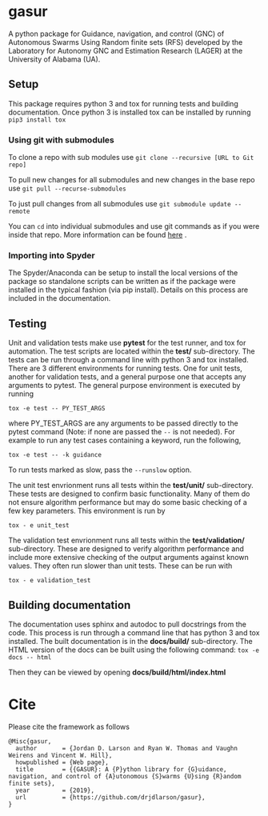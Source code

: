 # gasur
A python package for Guidance, navigation, and control (GNC) of Autonomous Swarms Using Random finite sets (RFS) developed by the Laboratory for Autonomy GNC and Estimation Research (LAGER) at the University of Alabama (UA).

## Setup
This package requires python 3 and tox for running tests and building documentation. Once python 3 is installed tox can be installed by running `pip3 install tox`

### Using git with submodules
To clone a repo with sub modules use
`git clone --recursive [URL to Git repo]`

To pull new changes for all submodules and new changes in the base repo use
`git pull --recurse-submodules`

To just pull changes from all submodules use
`git submodule update --remote`

You can `cd` into individual submodules and use git commands as if you were inside that repo. More information can be found [here](https://git-scm.com/book/en/v2/Git-Tools-Submodules) .

### Importing into Spyder
The Spyder/Anaconda can be setup to install the local versions of the package so standalone scripts can be written as if the package were installed in the typical fashion (via pip install). Details on this process are included in the documentation.

## Testing
Unit and validation tests make use **pytest** for the test runner, and tox for automation. The test scripts are located within the **test/** sub-directory.
The tests can be run through a command line with python 3 and tox installed. There are 3 different environments for running tests. One for unit tests, another for validation tests, and a general purpose one  that accepts any arguments to pytest.
The general purpose environment is executed by running

`tox -e test -- PY_TEST_ARGS`

where PY_TEST_ARGS are any arguments to be passed directly to the pytest command (Note: if none are passed the `--` is not needed).
For example to run any test cases containing a keyword, run the following,

`tox -e test -- -k guidance`

To run tests marked as slow, pass the `--runslow` option.

The unit test envrionment runs all tests within the **test/unit/** sub-directory. These tests are designed to confirm basic functionality.
Many of them do not ensure algorithm performance but may do some basic checking of a few key parameters. This environment is run by

`tox - e unit_test`

The validation test envrionment runs all tests within the **test/validation/** sub-directory. These are designed to verify algorithm performance and include more extensive checking of the output arguments against known values. They often run slower than unit tests.
These can be run with

`tox - e validation_test`

## Building documentation
The documentation uses sphinx and autodoc to pull docstrings from the code. This process is run through a command line that has python 3 and tox installed. The built documentation is in the **docs/build/** sub-directory.
The HTML version of the docs can be built using the following command:
`tox -e docs -- html`

Then they can be viewed by opening **docs/build/html/index.html**


# Cite
Please cite the framework as follows

```
@Misc{gasur,
  author       = {Jordan D. Larson and Ryan W. Thomas and Vaughn Weirens and Vincent W. Hill},
  howpublished = {Web page},
  title        = {{GASUR}: A {P}ython library for {G}uidance, navigation, and control of {A}utonomous {S}warms {U}sing {R}andom finite sets},
  year         = {2019},
  url          = {https://github.com/drjdlarson/gasur},
}
```
